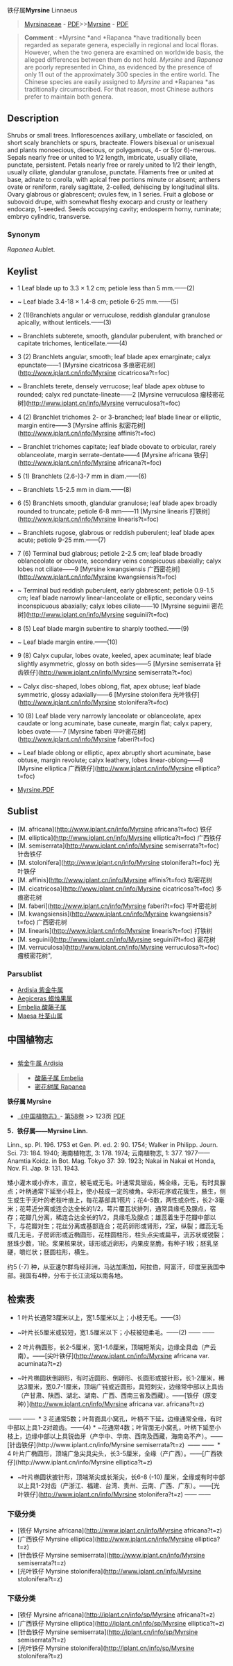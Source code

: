 铁仔属**Myrsine** Linnaeus

> [Myrsinaceae](http://www.iplant.cn/info/Myrsinaceae?t=foc) - [PDF](http://www.iplant.cn/foc/pdf/Myrsinaceae.pdf)>>[Myrsine](http://www.iplant.cn/info/Myrsine?t=foc) - [PDF](http://www.iplant.cn/foc/pdf/Myrsine.pdf)

> **Comment** : 
> *Myrsine *and *Rapanea *have traditionally been regarded as separate genera, especially in regional and local floras. However, when the two genera are examined on worldwide basis, the alleged differences between them do not hold. *Myrsine* and *Rapanea* are poorly represented in China, as evidenced by the presence of only 11 out of the approximately 300 species in the entire world. The Chinese species are easily assigned to *Myrsine* and *Rapanea *as traditionally circumscribed. For that reason, most Chinese authors prefer to maintain both genera.

## Description

Shrubs or small trees. Inflorescences axillary, umbellate or fascicled, on short scaly branchlets or spurs, bracteate. Flowers bisexual or unisexual and plants monoecious, dioecious, or polygamous, 4- or 5(or 6)-merous. Sepals nearly free or united to 1/2 length, imbricate, usually ciliate, punctate, persistent. Petals nearly free or rarely united to 1/2 their length, usually ciliate, glandular granulose, punctate. Filaments free or united at base, adnate to corolla, with apical free portions minute or absent; anthers ovate or reniform, rarely sagittate, 2-celled, dehiscing by longitudinal slits. Ovary glabrous or glabrescent; ovules few, in 1 series. Fruit a globose or subovoid drupe, with somewhat fleshy exocarp and crusty or leathery endocarp, 1-seeded. Seeds occupying cavity; endosperm horny, ruminate; embryo cylindric, transverse.

### Synonym
*Rapanea* Aublet.

## Keylist

* 1 Leaf blade up to 3.3 &#215; 1.2 cm; petiole less than 5 mm.——(2)
* ~ Leaf blade 3.4-18 &#215; 1.4-8 cm; petiole 6-25 mm.——(5)

* 2 (1)Branchlets angular or verruculose, reddish glandular granulose apically, without lenticels.——(3)
* ~ Branchlets subterete, smooth, glandular puberulent, with branched or capitate trichomes, lenticellate.——(4)

* 3 (2) Branchlets angular, smooth; leaf blade apex emarginate; calyx epunctate——1 [Myrsine cicatricosa 多痕密花树](http://www.iplant.cn/info/Myrsine cicatricosa?t=foc)
* ~ Branchlets terete, densely verrucose; leaf blade apex obtuse to rounded; calyx red punctate-lineate——2 [Myrsine verruculosa 瘤枝密花树](http://www.iplant.cn/info/Myrsine verruculosa?t=foc)

* 4 (2) Branchlet trichomes 2- or 3-branched; leaf blade linear or elliptic, margin entire——3 [Myrsine affinis 拟密花树](http://www.iplant.cn/info/Myrsine affinis?t=foc)
* ~ Branchlet trichomes capitate; leaf blade obovate to orbicular, rarely oblanceolate, margin serrate-dentate——4 [Myrsine africana 铁仔](http://www.iplant.cn/info/Myrsine africana?t=foc)

* 5 (1) Branchlets (2.6-)3-7 mm in diam.——(6)
* ~ Branchlets 1.5-2.5 mm in diam.——(8)

* 6 (5) Branchlets smooth, glandular granulose; leaf blade apex broadly rounded to truncate; petiole 6-8 mm——11 [Myrsine linearis 打铁树](http://www.iplant.cn/info/Myrsine linearis?t=foc)
* ~ Branchlets rugose, glabrous or reddish puberulent; leaf blade apex acute; petiole 9-25 mm.——(7)

* 7 (6) Terminal bud glabrous; petiole 2-2.5 cm; leaf blade broadly oblanceolate or obovate, secondary veins conspicuous abaxially; calyx lobes not ciliate——9 [Myrsine kwangsiensis 广西密花树](http://www.iplant.cn/info/Myrsine kwangsiensis?t=foc)
* ~ Terminal bud reddish puberulent, early glabrescent; petiole 0.9-1.5 cm; leaf blade narrowly linear-lanceolate or elliptic, secondary veins inconspicuous abaxially; calyx lobes ciliate——10 [Myrsine seguinii 密花树](http://www.iplant.cn/info/Myrsine seguinii?t=foc)

* 8 (5) Leaf blade margin subentire to sharply toothed.——(9)
* ~ Leaf blade margin entire.——(10)

* 9 (8) Calyx cupular, lobes ovate, keeled, apex acuminate; leaf blade slightly asymmetric, glossy on both sides——5 [Myrsine semiserrata 针齿铁仔](http://www.iplant.cn/info/Myrsine semiserrata?t=foc)
* ~ Calyx disc-shaped, lobes oblong, flat, apex obtuse; leaf blade symmetric, glossy adaxially——6 [Myrsine stolonifera 光叶铁仔](http://www.iplant.cn/info/Myrsine stolonifera?t=foc)

* 10 (8) Leaf blade very narrowly lanceolate or oblanceolate, apex caudate or long acuminate, base cuneate, margin flat; calyx papery, lobes ovate——7 [Myrsine faberi 平叶密花树](http://www.iplant.cn/info/Myrsine faberi?t=foc)
* ~ Leaf blade oblong or elliptic, apex abruptly short acuminate, base obtuse, margin revolute; calyx leathery, lobes linear-oblong——8 [Myrsine elliptica 广西铁仔](http://www.iplant.cn/info/Myrsine elliptica?t=foc)

* [Myrsine.PDF](http://www.iplant.cn/foc/pdf/Myrsine.pdf)

## Sublist

* [M.  africana](http://www.iplant.cn/info/Myrsine africana?t=foc)
 铁仔
* [M.  elliptica](http://www.iplant.cn/info/Myrsine elliptica?t=foc)
 广西铁仔
* [M.  semiserrata](http://www.iplant.cn/info/Myrsine semiserrata?t=foc)
 针齿铁仔
* [M.  stolonifera](http://www.iplant.cn/info/Myrsine stolonifera?t=foc)
 光叶铁仔
* [M.  affinis](http://www.iplant.cn/info/Myrsine affinis?t=foc)
 拟密花树
* [M.  cicatricosa](http://www.iplant.cn/info/Myrsine cicatricosa?t=foc)
 多痕密花树
* [M.  faberi](http://www.iplant.cn/info/Myrsine faberi?t=foc)
 平叶密花树
* [M.  kwangsiensis](http://www.iplant.cn/info/Myrsine kwangsiensis?t=foc)
 广西密花树
* [M.  linearis](http://www.iplant.cn/info/Myrsine linearis?t=foc)
 打铁树
* [M.  seguinii](http://www.iplant.cn/info/Myrsine seguinii?t=foc)
 密花树
* [M.  verruculosa](http://www.iplant.cn/info/Myrsine verruculosa?t=foc) 瘤枝密花树",

### Parsublist

* [Ardisia  紫金牛属](http://www.iplant.cn/info/Ardisia?t=foc)
* [Aegiceras  蜡烛果属](Aegiceras-蜡烛果属.md)
* [Embelia  酸藤子属](http://www.iplant.cn/info/Embelia?t=foc)
* [Maesa  杜茎山属](http://www.iplant.cn/info/Maesa?t=foc)

## 中国植物志

## 
* [紫金牛属  Ardisia](Ardisia-紫金牛属.md)
> * [酸藤子属  Embelia](http://www.iplant.cn/info/Embelia?t=z)
> * [密花树属  Rapanea](http://www.iplant.cn/info/Rapanea?t=z)

**铁仔属 Myrsine**

* [《中国植物志》](http://www.iplant.cn/frps)- [第58卷](http://www.iplant.cn/frps/vol/58) >> 123页 [PDF](http://www.iplant.cn/frps/pdf/58/123y.pdf)

**5．铁仔属——Myrsine Linn.**

Linn., sp. Pl. 196. 1753 et Gen. Pl. ed. 2: 90. 1754; Walker in Philipp. Journ. Sci. 73: 184. 1940; 海南植物志, 3: 178. 1974; 云南植物志, 1: 377. 1977——Anamtia Koidz. in Bot. Mag. Tokyo 37: 39. 1923; Nakai in Nakai et Honda, Nov. Fl. Jap. 9: 131. 1943.

矮小灌木或小乔木，直立，被毛或无毛。叶通常具锯齿，稀全缘，无毛，有时具腺点；叶柄通常下延至小枝上，使小枝成一定的棱角。伞形花序或花簇生，腋生，侧生或生于无叶的老枝叶痕上，每花基部具1苞片；花4-5数，两性或杂性，长2-3毫米；花萼近分离或连合达全长的1/2，萼片覆瓦状排列，通常具缘毛及腺点，宿存；花瓣几分离，稀连合达全长的1/2，具缘毛及腺点；雄蕊着生于花瓣中部以下，与花瓣对生；花丝分离或基部连合；花药卵形或肾形，2室，纵裂；雌蕊无毛或几无毛，子房卵形或近椭圆形，花柱圆柱形，柱头点尖或扁平，流苏状或锐裂；胚珠少数，1轮。浆果核果状，球形或近卵形，内果皮坚脆，有种子1枚；胚乳坚硬，嚼烂状；胚圆柱形，横生。

约5 (-7) 种，从亚速尔群岛经非洲，马达加斯加，阿拉伯，阿富汗，印度至我国中部。我国有4种，分布于长江流域以南各地。

## 检索表

* 1 叶片长通常3厘米以上，宽1.5厘米以上；小枝无毛。——(3)
* ~叶片长5厘米或较短，宽1.5厘米以下；小枝被短柔毛。——(2)</td></tr><tr><td>&nbsp;——&nbsp;——&nbsp;</td></tr>
* 2 叶片椭圆形，长2-5厘米，宽1-1.6厘米，顶端短渐尖，边缘全具齿（产云南）。——[尖叶铁仔](http://www.iplant.cn/info/Myrsine africana var. acuminata?t=z)

* ~叶片椭圆状倒卵形，有时近圆形、倒卵形、长圆形或披针形，长1-2厘米，稀达3厘米，宽0.7-1厘米，顶端广钝或近圆形，具短刺尖，边缘常中部以上具齿（产甘肃、陕西、湖北、湖南、广西、西南三省及西藏）。——[铁仔（原变种）](http://www.iplant.cn/info/Myrsine africana var. africana?t=z)
</td></tr><tr><td>&nbsp;——&nbsp;——&nbsp;</td></tr>
* 3 花通常5数；叶背面具小窝孔，叶柄不下延，边缘通常全缘，有时中部以上具1-2对疏齿。——(4)
* ~花通常4数；叶背面无小窝孔，叶柄下延至小枝上，边缘中部以上具锐齿牙（产华中、华南、西南及西藏，海南岛不产）。——[针齿铁仔](http://www.iplant.cn/info/Myrsine semiserrata?t=z)
</td></tr><tr><td>&nbsp;——&nbsp;——&nbsp;</td></tr>
* 4 叶片广椭圆形，顶端广急尖具尖头，长3-5厘米，全缘（产广西）。——[广西铁仔](http://www.iplant.cn/info/Myrsine elliptica?t=z)

* ~叶片椭圆状披针形，顶端渐尖或长渐尖，长6-8 (-10) 厘米，全缘或有时中部以上具1-2对齿（产浙江、福建、台湾、贵州、云南、广西、广东）。——[光叶铁仔](http://www.iplant.cn/info/Myrsine stolonifera?t=z)</td></tr><tr><td>&nbsp;——&nbsp;——&nbsp;</td></tr>
### 下级分类
* [铁仔  Myrsine africana](http://www.iplant.cn/info/Myrsine africana?t=z)
* [广西铁仔  Myrsine elliptica](http://www.iplant.cn/info/Myrsine elliptica?t=z)
* [针齿铁仔  Myrsine semiserrata](http://www.iplant.cn/info/Myrsine semiserrata?t=z)
* [光叶铁仔  Myrsine stolonifera](http://www.iplant.cn/info/Myrsine stolonifera?t=z)

### 下级分类
* [铁仔  Myrsine africana](http://iplant.cn/info/sp/Myrsine africana?t=z)
* [广西铁仔  Myrsine elliptica](http://iplant.cn/info/sp/Myrsine elliptica?t=z)
* [针齿铁仔  Myrsine semiserrata](http://iplant.cn/info/sp/Myrsine semiserrata?t=z)
* [光叶铁仔  Myrsine stolonifera](http://iplant.cn/info/sp/Myrsine stolonifera?t=z)
